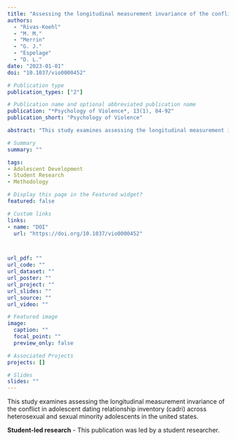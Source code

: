 ```yaml
---
title: "Assessing the longitudinal measurement invariance of the conflict in adolescent dating relationship inventory (CADRI) across heterosexual and sexual minority adolescents in the United States (Student-led research)"
authors:
  - "Rivas-Koehl"
  - "M. M."
  - "Merrin"
  - "G. J."
  - "Espelage"
  - "D. L."
date: "2023-01-01"
doi: "10.1037/vio0000452"

# Publication type
publication_types: ["2"]

# Publication name and optional abbreviated publication name
publication: "*Psychology of Violence*, 13(1), 84-92"
publication_short: "Psychology of Violence"

abstract: "This study examines assessing the longitudinal measurement invariance of the conflict in adolescent dating relationship inventory (cadri) across heterosexual and sexual minority adolescents in the united states."

# Summary
summary: ""

tags:
- Adolescent Development
- Student Research
- Methodology

# Display this page in the Featured widget?
featured: false

# Custom links
links:
- name: "DOI"
  url: "https://doi.org/10.1037/vio0000452"



url_pdf: ""
url_code: ""
url_dataset: ""
url_poster: ""
url_project: ""
url_slides: ""
url_source: ""
url_video: ""

# Featured image
image:
  caption: ""
  focal_point: ""
  preview_only: false

# Associated Projects
projects: []

# Slides
slides: ""
---
```


This study examines assessing the longitudinal measurement invariance of the conflict in adolescent dating relationship inventory (cadri) across heterosexual and sexual minority adolescents in the united states.

**Student-led research** - This publication was led by a student researcher.
